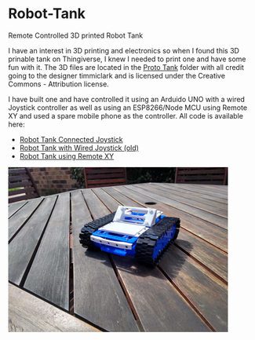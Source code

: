 # Robot-Tank

Remote Controlled 3D printed Robot Tank

I have an interest in 3D printing and electronics so when I found this 3D prinable tank on Thingiverse, I knew I needed to print one and have some fun with it.
The 3D files are located in the [Proto Tank](/ProtoTank) folder with all credit going to the designer timmiclark and is licensed under the Creative Commons - Attribution license.

I have built one and have controlled it using an Arduido UNO with a wired Joystick controller as well as using an ESP8266/Node MCU using Remote XY and used a spare mobile phone as the controller. 
All code is available here:
- [Robot Tank Connected Joystick](/RobotTankConnectedJoystick)
- [Robot Tank with Wired Joystick (old)](/RobotWithWiredJoystick)
- [Robot Tank using Remote XY](/RobotTankWiFifromPhone)

![The Tank](/Images/Tank1.png)
